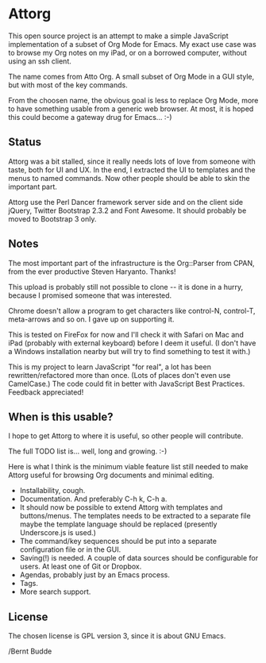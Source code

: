 Attorg
======

This open source project is an attempt to make a simple JavaScript implementation of a subset of Org Mode for Emacs. My exact use case was to browse my Org notes on my iPad, or on a borrowed computer, without using an ssh client.

The name comes from Atto Org. A small subset of Org Mode in a GUI style, but with most of the key commands.

From the choosen name, the obvious goal is less to replace Org Mode, more to have something usable from a generic web browser. At most, it is hoped this could become a gateway drug for Emacs... :-)

Status
------

Attorg was a bit stalled, since it really needs lots of love from someone with taste, both for UI and UX. In the end, I extracted the UI to templates and the menus to named commands. Now other people should be able to skin the important part.

Attorg use the Perl Dancer framework server side and on the client side jQuery, Twitter Bootstrap 2.3.2 and Font Awesome. It should probably be moved to Bootstrap 3 only.


Notes
-----

The most important part of the infrastructure is the Org::Parser from CPAN, from the ever productive Steven Haryanto. Thanks!

This upload is probably still not possible to clone -- it is done in a hurry, because I promised someone that was interested.

Chrome doesn't allow a program to get characters like control-N, control-T, meta-arrows and so on. I gave up on supporting it.

This is tested on FireFox for now and I'll check it with Safari on Mac and iPad (probably with external keyboard) before I deem it useful. (I don't have a Windows installation nearby but will try to find something to test it with.)

This is my project to learn JavaScript "for real", a lot has been rewritten/refactored more than once. (Lots of places don't even use CamelCase.) The code could fit in better with JavaScript Best Practices. Feedback appreciated!


When is this usable?
--------------------

I hope to get Attorg to where it is useful, so other people will contribute.

The full TODO list is... well, long and growing. :-)

Here is what I think is the minimum viable feature list still needed to make Attorg useful for browsing Org documents and minimal editing.

+ Installability, cough.
+ Documentation. And preferably C-h k, C-h a.
+ It should now be possible to extend Attorg with templates and buttons/menus. The templates needs to be extracted to a separate file maybe the template language should be replaced (presently Underscore.js is used.)
+ The command/key sequences should be put into a separate configuration file or in the GUI.
+ Saving(!) is needed. A couple of data sources should be configurable for users. At least one of Git or Dropbox.
+ Agendas, probably just by an Emacs process.
+ Tags.
+ More search support.


License
-------

The chosen license is GPL version 3, since it is about GNU Emacs.

/Bernt Budde
